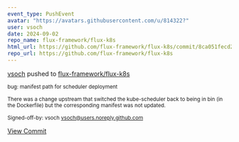 ```yaml
---
event_type: PushEvent
avatar: "https://avatars.githubusercontent.com/u/814322?"
user: vsoch
date: 2024-09-02
repo_name: flux-framework/flux-k8s
html_url: https://github.com/flux-framework/flux-k8s/commit/8ca051fecd26a7feac2ae343348c05a5eb2b5457
repo_url: https://github.com/flux-framework/flux-k8s
---
```


<a href='https://github.com/vsoch' target='_blank'>vsoch</a> pushed to <a href='https://github.com/flux-framework/flux-k8s' target='_blank'>flux-framework/flux-k8s</a>

<small>bug: manifest path for scheduler deployment

There was a change upstream that switched the kube-scheduler back to being
in bin (in the Dockerfile) but the corresponding manifest was not
updated.

Signed-off-by: vsoch <vsoch@users.noreply.github.com></small>

<a href='https://github.com/flux-framework/flux-k8s/commit/8ca051fecd26a7feac2ae343348c05a5eb2b5457' target='_blank'>View Commit</a>